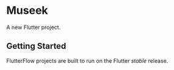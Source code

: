 # Museek

A new Flutter project.

## Getting Started

FlutterFlow projects are built to run on the Flutter _stable_ release.
